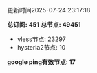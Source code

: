 更新时间2025-07-24 23:17:18

**总订阅: 451**
**总节点: 49451**
- vless节点: 23297
- hysteria2节点: 10

**google ping有效节点: 17**
